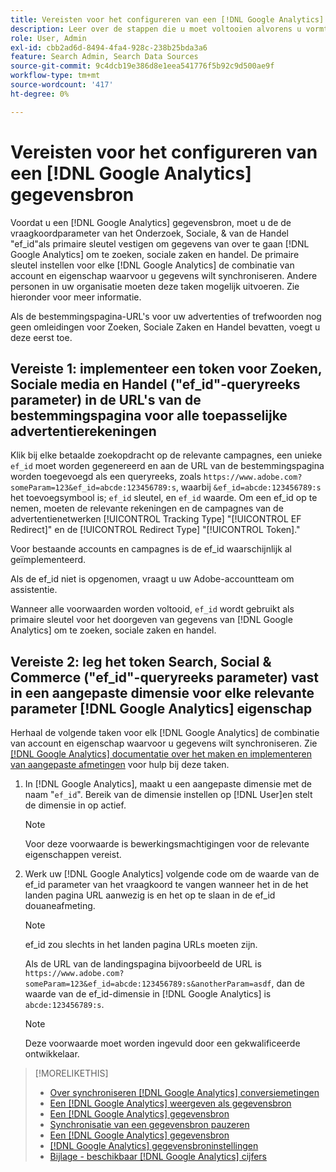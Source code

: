 ```yaml
---
title: Vereisten voor het configureren van een [!DNL Google Analytics] gegevensbron
description: Leer over de stappen die u moet voltooien alvorens u vormt een [!DNL Google Analytics] gegevensbron.
role: User, Admin
exl-id: cbb2ad6d-8494-4fa4-928c-238b25bda3a6
feature: Search Admin, Search Data Sources
source-git-commit: 9c4dcb19e386d8e1eea541776f5b92c9d500ae9f
workflow-type: tm+mt
source-wordcount: '417'
ht-degree: 0%

---
```


# Vereisten voor het configureren van een [!DNL Google Analytics] gegevensbron

Voordat u een [!DNL Google Analytics] gegevensbron, moet u de de vraagkoordparameter van het Onderzoek, Sociale, &amp; van de Handel &quot;ef_id&quot;als primaire sleutel vestigen om gegevens van over te gaan [!DNL Google Analytics] om te zoeken, sociale zaken en handel. De primaire sleutel instellen voor elke [!DNL Google Analytics] de combinatie van account en eigenschap waarvoor u gegevens wilt synchroniseren. Andere personen in uw organisatie moeten deze taken mogelijk uitvoeren. Zie hieronder voor meer informatie.

Als de bestemmingspagina-URL&#39;s voor uw advertenties of trefwoorden nog geen omleidingen voor Zoeken, Sociale Zaken en Handel bevatten, voegt u deze eerst toe.

## Vereiste 1: implementeer een token voor Zoeken, Sociale media en Handel (&quot;ef_id&quot;-queryreeks parameter) in de URL&#39;s van de bestemmingspagina voor alle toepasselijke advertentierekeningen

Klik bij elke betaalde zoekopdracht op de relevante campagnes, een unieke `ef_id` moet worden gegenereerd en aan de URL van de bestemmingspagina worden toegevoegd als een queryreeks, zoals `https://www.adobe.com?someParam=123&ef_id=abcde:123456789:s`, waarbij `&ef_id=abcde:123456789:s` het toevoegsymbool is; `ef_id` sleutel, en `ef_id` waarde. Om een ef_id op te nemen, moeten de relevante rekeningen en de campagnes van de advertentienetwerken [!UICONTROL Tracking Type] &quot;[!UICONTROL EF Redirect]&quot; en de [!UICONTROL Redirect Type] &quot;[!UICONTROL Token].&quot;

Voor bestaande accounts en campagnes is de ef_id waarschijnlijk al geïmplementeerd.

Als de ef_id niet is opgenomen, vraagt u uw Adobe-accountteam om assistentie.

Wanneer alle voorwaarden worden voltooid, `ef_id` wordt gebruikt als primaire sleutel voor het doorgeven van gegevens van [!DNL Google Analytics] om te zoeken, sociale zaken en handel.

## Vereiste 2: leg het token Search, Social &amp; Commerce (&quot;ef_id&quot;-queryreeks parameter) vast in een aangepaste dimensie voor elke relevante parameter [!DNL Google Analytics] eigenschap

Herhaal de volgende taken voor elk [!DNL Google Analytics] de combinatie van account en eigenschap waarvoor u gegevens wilt synchroniseren. Zie [[!DNL Google Analytics] documentatie over het maken en implementeren van aangepaste afmetingen](https://support.google.com/analytics/answer/2709829?hl=en#zippy=%2Cin-this-article) voor hulp bij deze taken.

1. In [!DNL Google Analytics], maakt u een aangepaste dimensie met de naam &quot;`ef_id`&quot;. Bereik van de dimensie instellen op [!DNL User]en stelt de dimensie in op actief.

   >[!NOTE]
   >
   >Voor deze voorwaarde is bewerkingsmachtigingen voor de relevante eigenschappen vereist.

1. Werk uw [!DNL Google Analytics] volgende code om de waarde van de ef_id parameter van het vraagkoord te vangen wanneer het in de het landen pagina URL aanwezig is en het op te slaan in de ef_id douaneafmeting.

   >[!NOTE]
   >
   >ef_id zou slechts in het landen pagina URLs moeten zijn.

   Als de URL van de landingspagina bijvoorbeeld de URL is `https://www.adobe.com?someParam=123&ef_id=abcde:123456789:s&anotherParam=asdf`, dan de waarde van de ef_id-dimensie in [!DNL Google Analytics] is `abcde:123456789:s`.

   >[!NOTE]
   >
   >Deze voorwaarde moet worden ingevuld door een gekwalificeerde ontwikkelaar.

>[!MORELIKETHIS]
>
>* [Over synchroniseren [!DNL Google Analytics] conversiemetingen](data-source-about.md)
>* [Een [!DNL Google Analytics] weergeven als gegevensbron](data-source-configure.md)
>* [Een [!DNL Google Analytics] gegevensbron](data-source-edit.md)
>* [Synchronisatie van een gegevensbron pauzeren](data-source-pause.md)
>* [Een [!DNL Google Analytics] gegevensbron](data-source-reauthenticate.md)
>* [[!DNL Google Analytics] gegevensbroninstellingen](data-source-settings.md)
>* [Bijlage - beschikbaar [!DNL Google Analytics] cijfers](data-source-ga-metrics.md)
